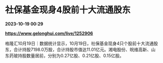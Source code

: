 # 社保基金现身4股前十大流通股东

**2023-10-19 00:29**

**https://www.gelonghui.com/live/1252906**

格隆汇10月19日｜数据统计显示，10月19日，社保基金现身4只个股前十大流通股东，合计持股7198.0万股，合计持股市值达11.01亿元。湘电股份、皖维高新、山东药玻持股数量居前，分别为0.27亿股、0.21亿股、0.15亿股。